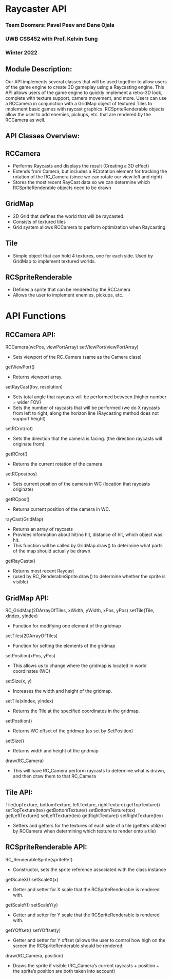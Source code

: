 # Raycaster API
### Team Doomers: Pavel Peev and Dane Ojala
### UWB CSS452 with Prof. Kelvin Sung
### Winter 2022

## Module Description:
Our API implements several classes that will be used together to allow users of the game engine to create 3D gameplay using a Raycasting engine.
This API allows users of the game engine to quickly implement a retro-3D look, complete with texture support, camera movement, and more.
Users can use a RCCamera in conjunction with a GridMap object of textured Tiles to implement basic games with raycast graphics. RCSpriteRenderable objects allow the user to add enemies, pickups, etc. that are rendered by the RCCamera as well.

## API Classes Overview:

## RCCamera
- Performs Raycasts and displays the result (Creating a 3D effect)
- Extends from Camera, but includes a RCrotation element for tracking the rotation of the RC_Camera (since we can rotate our view left and right)
- Stores the most recent RayCast data so we can determine which RCSpriteRenderable objects need to be drawn
## GridMap
- 2D Grid that defines the world that will be raycasted.
- Consists of textured tiles
- Grid system allows RCCamera to perform optimization when Raycasting
## Tile
- Simple object that can hold 4 textures, one for each side. Used by GridMap to implement textured worlds.
## RCSpriteRenderable
- Defines a sprite that can be rendered by the RCCamera
- Allows the user to implement enemies, pickups, etc.

# API Functions

## RCCamera API:
RCCamera(wcPos, viewPortArray)
setViewPort(viewPortArray)
- Sets viewport of the RC_Camera (same as the Camera class)

getViewPort()
- Returns viewport array.

setRayCast(fov, resolution)
- Sets total angle that raycasts will be performed between (higher number = wider FOV)
- Sets the number of raycasts that will be performed (we do X raycasts from left to right, along the horizon line (Raycasting method does not support height)

setRCrot(rot)
- Sets the direction that the camera is facing. (the direction raycasts will originate from)

getRCrot()
- Returns the current rotation of the camera.

setRCpos(pos)
- Sets current position of the camera in WC (location that raycasts originate)

getRCpos()
- Returns current position of the camera in WC.

rayCast(GridMap)
- Returns an array of raycasts
- Provides information about hit/no hit, distance of hit, which object was hit.
- This function will be called by GridMap.draw() to determine what parts of the map should actually be drawn

getRayCasts()
- Returns most recent Raycast
- (used by RC_RenderableSprite.draw() to determine whether the sprite is visible)

## GridMap API:

RC_GridMap(2DArrayOfTiles, xWidth, yWidth, xPos, yPos)
setTile(Tile, xIndex, yIndex)
- Function for modifying one element of the gridmap

setTiles(2DArrayOfTiles)
- Function for setting the elements of the gridmap

setPosition(xPos, yPos)
- This allows us to change where the gridmap is located in world coordinates (WC)

setSize(x, y)
- Increases the width and height of the gridmap.

setTile(xIndex, yIndex)
- Returns the Tile at the specified coordinates in the gridmap.

setPosition()
- Returns WC offset of the gridmap (as set by SetPosition)

setSize()
- Returns width and height of the gridmap

draw(RC_Camera)
- This will have RC_Camera perform raycasts to determine what is drawn, and then draw them to that RC_Camera

## Tile API:

Tile(topTexture, bottomTexture, leftTexture, rightTexture)
getTopTexture()
setTopTexture(tex)
getBottomTexture()
setBottomTexture(tex)
getLeftTexture()
setLeftTexture(tex)
getRightTexture()
setRightTexture(tex)
- Setters and getters for the textures of each side of a tile (getters utilized by RCCamera when determining which texture to render onto a tile)

## RCSpriteRenderable API:

RC_RenderableSprite(spriteRef)
- Constructor, sets the sprite reference associated with the class instance

getScaleX()
setScaleX(x)
- Getter and setter for X scale that the RCSpriteRenderable is rendered with.

getScaleY()
setScaleY(y)
- Getter and setter for Y scale that the RCSpriteRenderable is rendered with.

getYOffset()
setYOffset(y)
- Getter and setter for Y offset (allows the user to control how high on the screen the RCSpriteRenderable should be rendered.

draw(RC_Camera, position)
- Draws the sprite if visible (RC_Camera’s current raycasts + position + the sprite’s position are both taken into account)

